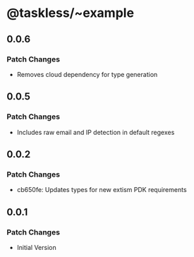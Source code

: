 # @taskless/~example

## 0.0.6

### Patch Changes

- Removes cloud dependency for type generation

## 0.0.5

### Patch Changes

- Includes raw email and IP detection in default regexes

## 0.0.2

### Patch Changes

- cb650fe: Updates types for new extism PDK requirements

## 0.0.1

### Patch Changes

- Initial Version
